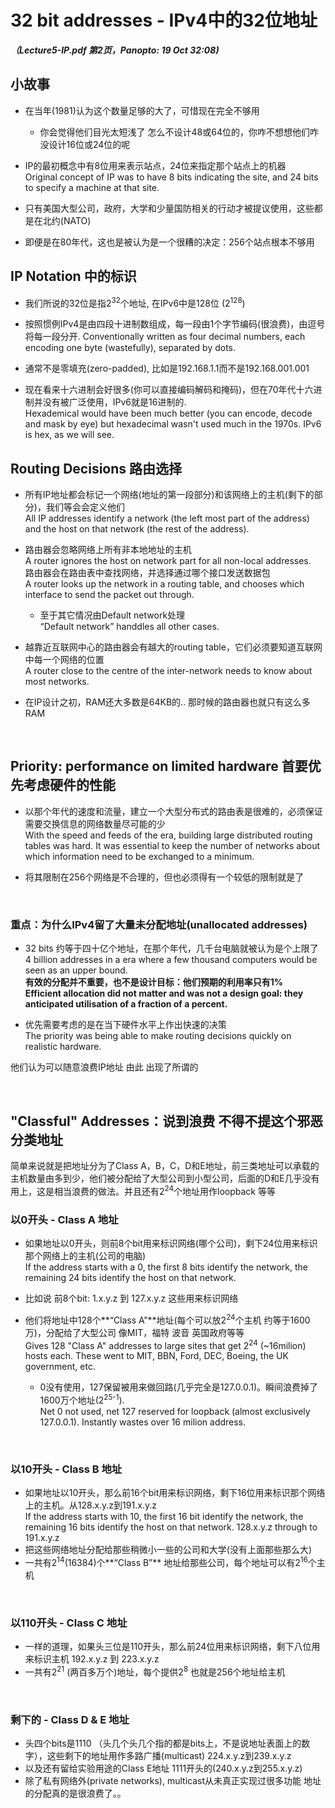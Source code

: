 # 32 bit addresses - IPv4中的32位地址
***（Lecture5-IP.pdf 第2页，Panopto: 19 Oct 32:08)*** 

## 小故事

* 在当年(1981)认为这个数量足够的大了，可惜现在完全不够用
	* 你会觉得他们目光太短浅了 怎么不设计48或64位的，你咋不想想他们咋没设计16位或24位的呢 

* IP的最初概念中有8位用来表示站点，24位来指定那个站点上的机器  
Original concept of IP was to have 8 bits indicating the site, and 24 bits to specify a machine at that site.

* 只有美国大型公司，政府，大学和少量国防相关的行动才被提议使用，这些都是在北约(NATO)

* 即便是在80年代，这也是被认为是一个很糟的决定：256个站点根本不够用

## IP Notation 中的标识

* 我们所说的32位是指2<sup>32</sup>个地址, 在IPv6中是128位 (2<sup>128</sup>)

* 按照惯例IPv4是由四段十进制数组成，每一段由1个字节编码(很浪费)，由逗号将每一段分开. 
Conventionally written as four decimal numbers, each encoding one byte (wastefully), separated by dots.

* 通常不是零填充(zero-padded), 比如是192.168.1.1而不是192.168.001.001

* 现在看来十六进制会好很多(你可以直接编码解码和掩码)，但在70年代十六进制并没有被广泛使用，IPv6就是16进制的.  
Hexademical would have been much better (you can encode, decode and mask by eye) but hexadecimal wasn't used much in the 1970s. IPv6 is hex, as we will see. 

## Routing Decisions 路由选择

* 所有IP地址都会标记一个网络(地址的第一段部分)和该网络上的主机(剩下的部分)，我们等会会定义他们  
All IP addresses identify a network (the left most part of the address) and the host on that network (the rest of the address).

* 路由器会忽略网络上所有非本地地址的主机  
A router ignores the host on network part for all non-local addresses.  
路由器会在路由表中查找网络，并选择通过哪个接口发送数据包  
A router looks up the network in a routing table, and chooses which interface to send the packet out through.  
	* 至于其它情况由Default network处理  
	“Default network” handdles all other cases.

* 越靠近互联网中心的路由器会有越大的routing table，它们必须要知道互联网中每一个网络的位置  
A router close to the centre of the inter-network needs to know about most networks.

* 在IP设计之初，RAM还大多数是64KB的.. 那时候的路由器也就只有这么多RAM

<br/>

## Priority: performance on limited hardware 首要优先考虑硬件的性能

* 以那个年代的速度和流量，建立一个大型分布式的路由表是很难的，必须保证需要交换信息的网络数量尽可能的少  
With the speed and feeds of the era, building large distributed routing tables was hard. It was essential to keep the number of networks about which information need to be exchanged to a minimum.  

* 将其限制在256个网络是不合理的，但也必须得有一个较低的限制就是了

<br/>

### 重点：为什么IPv4留了大量未分配地址(unallocated addresses)
* 32 bits 约等于四十亿个地址，在那个年代，几千台电脑就被认为是个上限了  
4 billion addresses in a era where a few thousand computers would be seen as an upper bound.   
**有效的分配并不重要，也不是设计目标：他们预期的利用率只有1%**  
**Efficient allocation did not matter and was not a design goal: they anticipated utilisation of a fraction of a percent.**

* 优先需要考虑的是在当下硬件水平上作出快速的决策  
The priority was being able to make routing decisions quickly on realistic hardware.  

他们认为可以随意浪费IP地址 由此 出现了所谓的

<br/>

## "Classful" Addresses：说到浪费 不得不提这个邪恶分类地址

简单来说就是把地址分为了Class A，B，C，D和E地址，前三类地址可以承载的主机数量由多到少，他们被分配给了大型公司到小型公司，后面的D和E几乎没有用上，这是相当浪费的做法。并且还有2<sup>24</sup>个地址用作loopback 等等

### 以0开头 - Class A 地址
* 如果地址以0开头，则前8个bit用来标识网络(哪个公司)，剩下24位用来标识那个网络上的主机(公司的电脑)  
If the address starts with a 0, the first 8 bits identify the network, the remaining 24 bits identify the host on that network.

* 比如说 前8个bit: 1.x.y.z 到 127.x.y.z 这些用来标识网络

* 他们将地址中128个**“Class A”**地址(每个可以放2<sup>24</sup>个主机 约等于1600万)，分配给了大型公司 像MIT，福特 波音 英国政府等等  
Gives 128 "Class A" addresses to large sites that get 2<sup>24</sup> (~16milion) hosts each. These went to MIT, BBN, Ford, DEC, Boeing, the UK government, etc.
	* 0没有使用，127保留被用来做回路(几乎完全是127.0.0.1)。瞬间浪费掉了1600万个地址(2<sup>25-1</sup>).  
	Net 0 not used, net 127 reserved for loopback (almost exclusively 127.0.0.1). Instantly wastes over 16 milion address.

<br/>

### 以10开头 - Class B 地址

* 如果地址以10开头，那么前16个bit用来标识网络，剩下16位用来标识那个网络上的主机。从128.x.y.z到191.x.y.z  
If the address starts with 10, the first 16 bit identify the network, the remaining 16 bits identify the host on that network. 128.x.y.z through to 191.x.y.z
* 把这些网络地址分配给那些稍微小一些的公司和大学(没有上面那些那么大)
* 一共有2<sup>14</sup>(16384)个**“Class B”** 地址给那些公司，每个地址可以有2<sup>16</sup>个主机  

<br/>

### 以110开头 - Class C 地址

* 一样的道理，如果头三位是110开头，那么前24位用来标识网络，剩下八位用来标识主机 192.x.y.z 到 223.x.y.z
* 一共有2<sup>21</sup> (两百多万个)地址，每个提供2<sup>8</sup> 也就是256个地址给主机

<br />

### 剩下的 - Class D & E 地址
* 头四个bits是1110 （头几个头几个指的都是bits上，不是说地址表面上的数字），这些剩下的地址用作多路广播(multicast) 224.x.y.z到239.x.y.z 
* 以及还有留给实验用途的Class E地址 1111开头的(240.x.y.z到255.x.y.z)
* 除了私有网络外(private networks), multicast从未真正实现过很多功能 地址的分配真的是很浪费了。。


